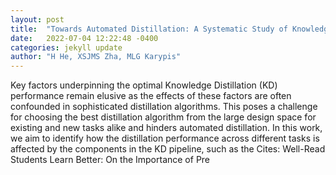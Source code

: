 ```yaml
---
layout: post
title:  "Towards Automated Distillation: A Systematic Study of Knowledge Distillation in Natural Language Processing"
date:   2022-07-04 12:22:48 -0400
categories: jekyll update
author: "H He, XSJMS Zha, MLG Karypis"
---
```

Key factors underpinning the optimal Knowledge Distillation (KD) performance remain elusive as the effects of these factors are often confounded in sophisticated distillation algorithms. This poses a challenge for choosing the best distillation algorithm from the large design space for existing and new tasks alike and hinders automated distillation. In this work, we aim to identify how the distillation performance across different tasks is affected by the components in the KD pipeline, such as the  Cites: Well-Read Students Learn Better: On the Importance of Pre